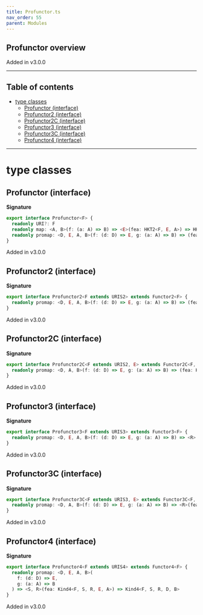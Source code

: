 ```yaml
---
title: Profunctor.ts
nav_order: 55
parent: Modules
---
```


## Profunctor overview

Added in v3.0.0

---

<h2 class="text-delta">Table of contents</h2>

- [type classes](#type-classes)
  - [Profunctor (interface)](#profunctor-interface)
  - [Profunctor2 (interface)](#profunctor2-interface)
  - [Profunctor2C (interface)](#profunctor2c-interface)
  - [Profunctor3 (interface)](#profunctor3-interface)
  - [Profunctor3C (interface)](#profunctor3c-interface)
  - [Profunctor4 (interface)](#profunctor4-interface)

---

# type classes

## Profunctor (interface)

**Signature**

```ts
export interface Profunctor<F> {
  readonly URI?: F
  readonly map: <A, B>(f: (a: A) => B) => <E>(fea: HKT2<F, E, A>) => HKT<F, B>
  readonly promap: <D, E, A, B>(f: (d: D) => E, g: (a: A) => B) => (fea: HKT2<F, E, A>) => HKT2<F, D, B>
}
```

Added in v3.0.0

## Profunctor2 (interface)

**Signature**

```ts
export interface Profunctor2<F extends URIS2> extends Functor2<F> {
  readonly promap: <D, E, A, B>(f: (d: D) => E, g: (a: A) => B) => (fea: Kind2<F, E, A>) => Kind2<F, D, B>
}
```

Added in v3.0.0

## Profunctor2C (interface)

**Signature**

```ts
export interface Profunctor2C<F extends URIS2, E> extends Functor2C<F, E> {
  readonly promap: <D, A, B>(f: (d: D) => E, g: (a: A) => B) => (fea: Kind2<F, E, A>) => Kind2<F, D, B>
}
```

Added in v3.0.0

## Profunctor3 (interface)

**Signature**

```ts
export interface Profunctor3<F extends URIS3> extends Functor3<F> {
  readonly promap: <D, E, A, B>(f: (d: D) => E, g: (a: A) => B) => <R>(fea: Kind3<F, R, E, A>) => Kind3<F, R, D, B>
}
```

Added in v3.0.0

## Profunctor3C (interface)

**Signature**

```ts
export interface Profunctor3C<F extends URIS3, E> extends Functor3C<F, E> {
  readonly promap: <D, A, B>(f: (d: D) => E, g: (a: A) => B) => <R>(fea: Kind3<F, R, E, A>) => Kind3<F, R, D, B>
}
```

Added in v3.0.0

## Profunctor4 (interface)

**Signature**

```ts
export interface Profunctor4<F extends URIS4> extends Functor4<F> {
  readonly promap: <D, E, A, B>(
    f: (d: D) => E,
    g: (a: A) => B
  ) => <S, R>(fea: Kind4<F, S, R, E, A>) => Kind4<F, S, R, D, B>
}
```

Added in v3.0.0
